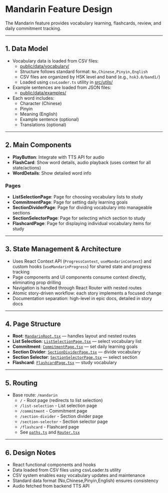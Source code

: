 # Mandarin Feature Design

The Mandarin feature provides vocabulary learning, flashcards, review, and daily commitment tracking.

---

## 1. Data Model

- Vocabulary data is loaded from CSV files:
  - [public/data/vocabulary/](../../../../public/data/vocabulary/)
  - Structure follows standard format: `No,Chinese,Pinyin,English`
  - CSV files are organized by HSK level and band (e.g., `hsk3.0/band1/`)
  - Loaded using `csvLoader.ts` utility in [src/utils/](../../../../src/utils/)
- Example sentences are loaded from JSON files:
  - [public/data/examples/](../../../../public/data/examples/)
- Each word includes:
  - Character (Chinese)
  - Pinyin
  - Meaning (English)
  - Example sentence (optional)
  - Translations (optional)

---

## 2. Main Components

- **PlayButton**: Integrate with TTS API for audio
- **FlashCard**: Show word details, audio playback (uses context for all state/actions)
- **WordDetails**: Show detailed word info

### Pages

- **ListSelectionPage**: Page for choosing vocabulary lists to study
- **CommitmentPage**: Page for setting daily learning goals
- **SectionDividerPage**: Page for dividing vocabulary into manageable sections
- **SectionSelectorPage**: Page for selecting which section to study
- **FlashcardPage**: Page for displaying individual vocabulary items for study

---

## 3. State Management & Architecture

- Uses React Context API (`ProgressContext`, `useMandarinContext`) and custom hooks (`useMandarinProgress`) for shared state and progress tracking
- Page components and UI components consume context directly, eliminating prop drilling
- Navigation is handled through React Router with nested routes
- Atomic story-driven workflow: each story implements a focused change
- Documentation separation: high-level in epic docs, detailed in story docs

---

## 4. Page Structure

- **Root**: [`MandarinRoot.tsx`](../../pages/mandarin/MandarinRoot.tsx) — handles layout and nested routes
- **List Selection**: [`ListSelectionPage.tsx`](../../pages/mandarin/ListSelectionPage.tsx) — select vocabulary list
- **Commitment**: [`CommitmentPage.tsx`](../../pages/mandarin/CommitmentPage.tsx) — set daily learning goals
- **Section Divider**: [`SectionDividerPage.tsx`](../../pages/mandarin/SectionDividerPage.tsx) — divide vocabulary
- **Section Selector**: [`SectionSelectorPage.tsx`](../../pages/mandarin/SectionSelectorPage.tsx) — select section
- **Flashcard**: [`FlashcardPage.tsx`](../../pages/mandarin/FlashcardPage.tsx) — study vocabulary

---

## 5. Routing

- Base route: `/mandarin`
  - `/` - Root page (redirects to list selection)
  - `/list-selection` - List selection page
  - `/commitment` - Commitment page
  - `/section-divider` - Section divider page
  - `/section-selector` - Section selector page
  - `/flashcard` - Flashcard page
  - See [`paths.ts`](../../../../src/constants/paths.ts) and [`Router.tsx`](../../../../src/router/Router.tsx)

---

## 6. Design Notes

- React functional components and hooks
- Data loaded from CSV files using csvLoader.ts utility
- CSV system enables easy vocabulary updates and maintenance
- Standard data format (No,Chinese,Pinyin,English) ensures consistency
- Audio fetched from backend TTS API
